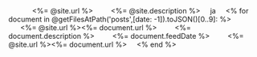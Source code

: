 <?xml version="1.0" encoding="utf-8"?>
<rss version="2.0" xmlns:atom="http://www.w3.org/2005/Atom">
    <channel>
    <title><%= @site.title %></title>
    <link><%= @site.url %></link>
    <atom:link href="<%= @site.url %>/feed.xml" rel="self" type="application/rss+xml" />
    <description><%= @site.description %></description>
    <language>ja</language>
    <% for document in @getFilesAtPath('posts',[date: -1]).toJSON()[0..9]: %>
    <item>
        <title><%= document.title %></title>
        <link><%= @site.url %><%= document.url %></link>
        <description><%= document.description %></description>
        <pubDate><%= document.feedDate %></pubDate>
        <guid isPermaLink="true"><%= @site.url %><%= document.url %></guid>
    </item>
    <% end %>
    </channel>
</rss>
